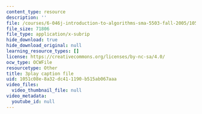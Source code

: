 ```yaml
---
content_type: resource
description: ''
file: /courses/6-046j-introduction-to-algorithms-sma-5503-fall-2005/1051c08e8a32dc411190b515ab067aaa_JZHBa-rLrBA.srt
file_size: 71806
file_type: application/x-subrip
hide_download: true
hide_download_original: null
learning_resource_types: []
license: https://creativecommons.org/licenses/by-nc-sa/4.0/
ocw_type: OCWFile
resourcetype: Other
title: 3play caption file
uid: 1051c08e-8a32-dc41-1190-b515ab067aaa
video_files:
  video_thumbnail_file: null
video_metadata:
  youtube_id: null
---
```

